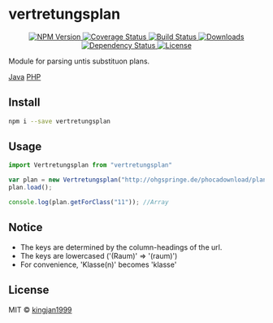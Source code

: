 # vertretungsplan

<p align="center">
  <a href="https://npmjs.org/package/vertretungsplan">
    <img src="https://img.shields.io/npm/v/vertretungsplan.svg?style=flat-square"
         alt="NPM Version">
  </a>

  <a href="https://coveralls.io/r/kingjan1999/vertretungsplan-node">
    <img src="https://img.shields.io/coveralls/kingjan1999/vertretungsplan-node.svg?style=flat-square"
         alt="Coverage Status">
  </a>

  <a href="https://travis-ci.org/kingjan1999/vertretungsplan">
    <img src="https://img.shields.io/travis/kingjan1999/vertretungsplan-node.svg?style=flat-square"
         alt="Build Status">
  </a>

  <a href="https://npmjs.org/package/vertretungsplan">
    <img src="http://img.shields.io/npm/dm/vertretungsplan.svg?style=flat-square"
         alt="Downloads">
  </a>

  <a href="https://david-dm.org/kingjan1999/vertretungsplan-node">
    <img src="https://david-dm.org/kingjan1999/vertretungsplan-node.svg?style=flat-square"
         alt="Dependency Status">
  </a>

  <a href="https://github.com/kingjan1999/vertretungsplan-node/blob/master/LICENSE">
    <img src="https://img.shields.io/npm/l/vertretungsplan.svg?style=flat-square"
         alt="License">
  </a>
</p>

<p align="center"><big>

</big></p>

Module for parsing untis substituon plans.

[Java](https://github.com/kingjan1999/vertretungsplan-java)
[PHP](https://github.com/kingjan1999/vertretungsplan-php)

## Install

```sh
npm i --save vertretungsplan
```

## Usage

```js
import Vertretungsplan from "vertretungsplan"

var plan = new Vertretungsplan("http://ohgspringe.de/phocadownload/plan/subst_001.htm")
plan.load();

console.log(plan.getForClass("11")); //Array

```

## Notice

- The keys are determined by the column-headings of the url.
- The keys are lowercased ('(Raum)' => '(raum)')
- For convenience, 'Klasse(n)' becomes 'klasse'

## License

MIT © [kingjan1999](http://github.com/kingjan1999)

[npm-url]: https://npmjs.org/package/vertretungsplan
[npm-image]: https://img.shields.io/npm/v/vertretungsplan.svg?style=flat-square

[travis-url]: https://travis-ci.org/kingjan1999/vertretungsplan
[travis-image]: https://img.shields.io/travis/kingjan1999/vertretungsplan.svg?style=flat-square

[coveralls-url]: https://coveralls.io/r/kingjan1999/vertretungsplan
[coveralls-image]: https://img.shields.io/coveralls/kingjan1999/vertretungsplan.svg?style=flat-square

[depstat-url]: https://david-dm.org/kingjan1999/vertretungsplan
[depstat-image]: https://david-dm.org/kingjan1999/vertretungsplan.svg?style=flat-square

[download-badge]: http://img.shields.io/npm/dm/vertretungsplan.svg?style=flat-square

